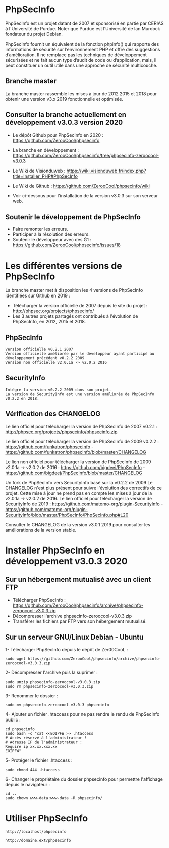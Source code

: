 # PhpSecInfo

PhpSecInfo est un projet datant de 2007 et sponsorisé en partie par CERIAS à l'Université de Purdue.
Noter que Purdue est l’Université de Ian Murdock fondateur du projet Debian.

PhpSecInfo fournit un équivalent de la fonction phpinfo() qui rapporte des informations de sécurité sur l’environnement PHP et offre des suggestions d’amélioration. Il ne remplace pas les techniques de développement sécurisées et ne fait aucun type d’audit de code ou d’application, mais, il peut constituer un outil utile dans une approche de sécurité multicouche.

## Branche master

La branche master rassemble les mises à jour de 2012 2015 et 2018 pour obtenir une version v3.x 2019 fonctionnelle et optimisée.

## Consulter la branche actuellement en développement v3.0.3 version 2020

- Le dépôt Github pour PhpSecInfo en 2020 : https://github.com/ZerooCool/phpsecinfo
- La branche en développement : https://github.com/ZerooCool/phpsecinfo/tree/phpsecinfo-zeroocool-v3.0.3

- Le Wiki de Visionduweb : https://wiki.visionduweb.fr/index.php?title=Installer_PHP#PhpSecInfo
- Le Wiki de Github : https://github.com/ZerooCool/phpsecinfo/wiki

- Voir ci-dessous pour l'installation de la version v3.0.3 sur son serveur web.

## Soutenir le développement de PhpSecInfo
- Faire remonter les erreurs.
- Participer à la résolution des erreurs.
- Soutenir le développeur avec des Ğ1 : https://github.com/ZerooCool/phpsecinfo/issues/18

# Les différentes versions de PhpSecInfo

La branche master met à disposition les 4 versions de PhpSecInfo identifiées sur Github en 2019 :
- Télécharger la version officielle de 2007 depuis le site du projet : http://phpsec.org/projects/phpsecinfo/
- Les 3 autres projets partagés ont contribués à l'évolution de PhpSecInfo, en 2012, 2015 et 2018.

## PhpSecInfo
```
Version officielle v0.2.1 2007
Version officielle améliorée par le développeur ayant participé au développement précédent v0.2.2 2009
Version non officielle v2.0.1a -> v2.0.2 2016
```

## SecurityInfo
```
Intègre la version v0.2.2 2009 dans son projet.
La version de SecurityInfo est une version améliorée de PhpSecInfo v0.2.2 en 2018.
```

## Vérification des CHANGELOG
Le lien officiel pour télécharger la version de PhpSecInfo de 2007 v0.2.1 :
http://phpsec.org/projects/phpsecinfo/phpsecinfo.zip

Le lien officiel pour télécharger la version de PhpSecInfo de 2009 v0.2.2 :
https://github.com/funkatron/phpsecinfo - https://github.com/funkatron/phpsecinfo/blob/master/CHANGELOG

Le lien non officiel pour télécharger la version de PhpSecInfo de 2009 v2.0.1a -> v2.0.2 de 2016 :
https://github.com/bigdeej/PhpSecInfo - https://github.com/bigdeej/PhpSecInfo/blob/master/CHANGELOG

Un fork de PhpSecInfo vers SecurityInfo basé sur la v0.2.2 de 2009
Le CHANGELOG n'est plus présent pour suivre l'évolution des correctifs de ce projet.
Cette mise à jour ne prend pas en compte les mises à jour de la v2.0.1a -> v2.0.2 de 2016.
Le lien officiel pour télécharger la version de SecurityInfo de 2019 : https://github.com/matomo-org/plugin-SecurityInfo - https://github.com/matomo-org/plugin-SecurityInfo/blob/master/PhpSecInfo/PhpSecInfo.php#L20

Consulter le CHANGELOG de la version v3.0.1 2019 pour consulter les améliorations de la version stable.

# Installer PhpSecInfo en développement v3.0.3 2020

## Sur un hébergement mutualisé avec un client FTP

- Télécharger PhpSecInfo : https://github.com/ZerooCool/phpsecinfo/archive/phpsecinfo-zeroocool-v3.0.3.zip
- Décompresser l'archive phpsecinfo-zeroocool-v3.0.3.zip
- Transférer les fichiers par FTP vers son hébergement mutualisé.

## Sur un serveur GNU/Linux Debian - Ubuntu
1- Télécharger PhpSecInfo depuis le dépôt de Zer00CooL :
```
sudo wget https://github.com/ZerooCool/phpsecinfo/archive/phpsecinfo-zeroocool-v3.0.3.zip
```

2- Décompresser l'archive puis la suprimer :
```
sudo unzip phpsecinfo-zeroocool-v3.0.3.zip
sudo rm phpsecinfo-zeroocool-v3.0.3.zip
```

3- Renommer le dossier :
```
sudo mv phpsecinfo-zeroocool-v3.0.3 phpsecinfo
```

4- Ajouter un fichier .htaccess pour ne pas rendre le rendu de PhpSecInfo public :
```
cd phpsecinfo
sudo bash -c "cat <<EOIPFW >> .htaccess
# Accès réservé à l'administrateur !
# Adresse IP de l'administrateur :
Require ip xx.xx.xxx.xx
EOIPFW"
```

5- Protéger le fichier .htaccess :
```
sudo chmod 444 .htaccess
```

6- Changer le propriétaire du dossier phpsecinfo pour permettre l'affichage depuis le navigateur :
```
cd ..
sudo chown www-data:www-data -R phpsecinfo/
```

# Utiliser PhpSecInfo
```
http://localhost/phpsecinfo

http://domaine.ext/phpsecinfo
```
